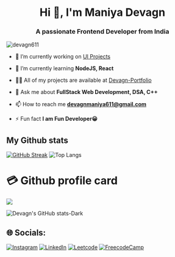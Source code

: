 <h1 align="center">Hi 👋, I'm Maniya Devagn</h1>
<h3 align="center">A passionate Frontend Developer from India</h3>


<p align="left"> <img src="https://komarev.com/ghpvc/?username=devagn611&label=Profile%20views&color=0e75b6&style=flat" alt="devagn611" /> </p>

- 🔭 I’m currently working on [UI Projects](https://github.com/devagn611/Project_UI)

- 🌱 I’m currently learning **NodeJS, React**

- 👨‍💻 All of my projects are available at [Devagn-Portfolio](https://devagn-portfolio.onrender.com/)

- 💬 Ask me about **FullStack Web Development, DSA, C++**

- 📫 How to reach me **devagnmaniya611@gmail.com**

- ⚡ Fun fact **I am Fun Developer😀**

## My Github stats

[![GitHub Streak](http://github-readme-streak-stats.herokuapp.com?user=devagn611&theme=dark&background=000000)](https://git.io/streak-stats)
![Top Langs](https://github-readme-stats.vercel.app/api/top-langs/?username=devagn611\&layout=compact&theme=dark#gh-dark-mode-only)

<h1>💳 Github profile card</h1>
<p align="left">
 <img src="https://github-profile-summary-cards.vercel.app/api/cards/profile-details?username=devagn611&theme=dark"/>
</p>

![Devagn's GitHub stats-Dark](https://github-readme-stats.vercel.app/api?username=devagn611&show_icons=true&theme=dark#gh-dark-mode-only)




## 🌐 Socials:
[![Instagram](https://img.shields.io/badge/Instagram-%23E4405F.svg?style=for-the-badge&logo=Instagram&logoColor=white)](https://instagram.com/devagn_maniya) 
[![LinkedIn](https://img.shields.io/badge/LinkedIn-%230077B5.svg?style=for-the-badge&logo=linkedin&logoColor=white)](https://linkedin.com/in/devagn-maniya-b47aba260)
[![Leetcode](https://img.shields.io/badge/-LeetCode-FFA116?style=for-the-badge&logo=LeetCode&logoColor=black)](https://leetcode.com/devagn_maniya/)
[![FreecodeCamp](https://img.shields.io/badge/freecodecamp-27273D?style=for-the-badge&logo=freecodecamp&logoColor=black)](https://freecodecamp.com/devagn_maniya)

